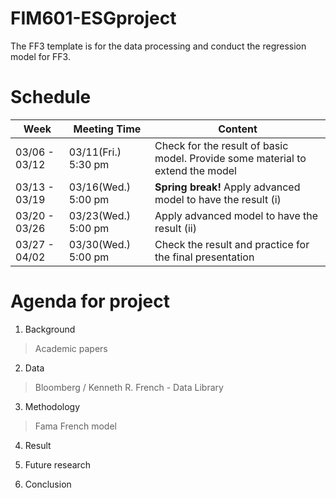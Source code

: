 # FIM601-ESGproject
The FF3 template is for the data processing and conduct the regression model for FF3.  

# Schedule 

|Week         | Meeting Time          | Content |
|-----        | -------------         | ------------- |
|03/06 - 03/12|  03/11(Fri.) 5:30 pm  | Check for the result of basic model. Provide some material to extend the model |
|03/13 - 03/19|  03/16(Wed.) 5:00 pm  | **Spring break!**  Apply advanced model to have the result (i) |
|03/20 - 03/26|  03/23(Wed.) 5:00 pm  | Apply advanced model to have the result (ii)  |
|03/27 - 04/02|  03/30(Wed.) 5:00 pm  | Check the result and practice for the final presentation |

# Agenda for project
1. Background
  >Academic papers
2. Data
  >Bloomberg / Kenneth R. French - Data Library
3. Methodology
  >Fama French model 
4. Result

5. Future research

6. Conclusion
